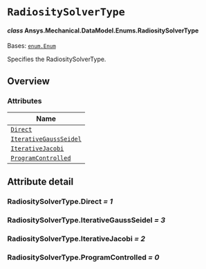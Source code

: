# `RadiositySolverType`

<a id="ansys.mechanical.stubs.v242.Ansys.Mechanical.DataModel.Enums.RadiositySolverType"></a>

#### *class* Ansys.Mechanical.DataModel.Enums.RadiositySolverType

Bases: [`enum.Enum`](https://docs.python.org/3/library/enum.html#enum.Enum)

Specifies the RadiositySolverType.

<!-- !! processed by numpydoc !! -->

<a id="overview"></a>

## Overview

### Attributes

| Name |
| --------------------------------------------------------------------- |
| [`Direct`](#RadiositySolverType.Direct) |
| [`IterativeGaussSeidel`](#RadiositySolverType.IterativeGaussSeidel) |
| [`IterativeJacobi`](#RadiositySolverType.IterativeJacobi) |
| [`ProgramControlled`](#RadiositySolverType.ProgramControlled) |

<a id="attribute-detail"></a>

## Attribute detail

<a id="RadiositySolverType.Direct"></a>

### RadiositySolverType.Direct *= 1*

<a id="RadiositySolverType.IterativeGaussSeidel"></a>

### RadiositySolverType.IterativeGaussSeidel *= 3*

<a id="RadiositySolverType.IterativeJacobi"></a>

### RadiositySolverType.IterativeJacobi *= 2*

<a id="RadiositySolverType.ProgramControlled"></a>

### RadiositySolverType.ProgramControlled *= 0*


